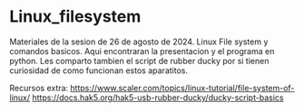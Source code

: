 # Linux_filesystem
Materiales de la sesion de 26 de agosto de 2024.  Linux File system y comandos basicos.
Aqui encontraran la presentacion y el programa en python. 
Les comparto tambien el script de rubber ducky por si tienen curiosidad de como funcionan estos aparatitos.




Recursos extra:
https://www.scaler.com/topics/linux-tutorial/file-system-of-linux/
https://docs.hak5.org/hak5-usb-rubber-ducky/ducky-script-basics

